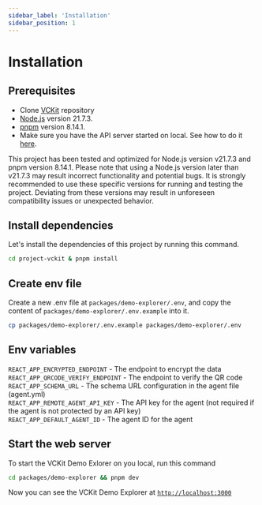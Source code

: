 ```yaml
---
sidebar_label: 'Installation'
sidebar_position: 1
---
```



# Installation
## Prerequisites
- Clone [VCKit](https://github.com/uncefact/project-vckit.git) repository
- [Node.js](https://nodejs.org/en/) version 21.7.3.
- [pnpm](https://pnpm.io/) version 8.14.1.
- Make sure you have the API server started on local. See how to do it [here](/docs/get-started/api-server-get-started/installation).

This project has been tested and optimized for Node.js version v21.7.3 and pnpm version 8.14.1. Please note that using a Node.js version later than v21.7.3 may result incorrect functionality and potential bugs. It is strongly recommended to use these specific versions for running and testing the project. Deviating from these versions may result in unforeseen compatibility issues or unexpected behavior.

## Install dependencies
Let's install the dependencies of this project by running this command.
```bash
cd project-vckit & pnpm install
```

## Create env file
Create a new .env file at `packages/demo-explorer/.env`, and copy the content of `packages/demo-explorer/.env.example` into it.
```bash
cp packages/demo-explorer/.env.example packages/demo-explorer/.env
```

## Env variables
`REACT_APP_ENCRYPTED_ENDPOINT` - The endpoint to encrypt the data <br/>
`REACT_APP_QRCODE_VERIFY_ENDPOINT` - The endpoint to verify the QR code <br/>
`REACT_APP_SCHEMA_URL` - The schema URL configuration in the agent file (agent.yml) <br/>
`REACT_APP_REMOTE_AGENT_API_KEY` - The API key for the agent (not required if the agent is not protected by an API key) <br/>
`REACT_APP_DEFAULT_AGENT_ID` - The agent ID for the agent <br/>

## Start the web server
To start the VCKit Demo Exlorer on you local, run this command
```bash
cd packages/demo-explorer && pnpm dev
```
Now you can see the VCKit Demo Explorer at [`http://localhost:3000`](http://localhost:3000)
